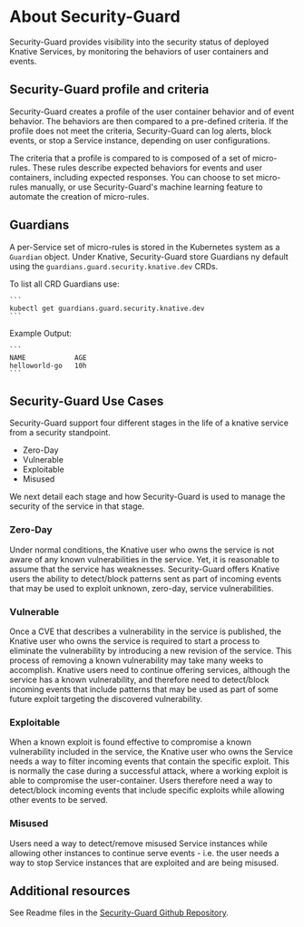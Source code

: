 # About Security-Guard

Security-Guard provides visibility into the security status of deployed Knative Services, by monitoring the behaviors of user containers and events.

## Security-Guard profile and criteria

Security-Guard creates a profile of the user container behavior and of event behavior.
The behaviors are then compared to a pre-defined criteria.
If the profile does not meet the criteria, Security-Guard can log alerts, block events, or stop a Service instance, depending on user configurations.

The criteria that a profile is compared to is composed of a set of micro-rules. These rules describe expected behaviors for events and user containers, including expected responses. You can choose to set micro-rules manually, or use Security-Guard's machine learning feature to automate the creation of micro-rules.

## Guardians

A per-Service set of micro-rules is stored in the Kubernetes system as a `Guardian` object. Under Knative, Security-Guard store Guardians ny default using the `guardians.guard.security.knative.dev` CRDs.

To list all CRD Guardians use:

    ```
    kubectl get guardians.guard.security.knative.dev 
    ```

Example Output:

    ```
    NAME            AGE
    helloworld-go   10h
    ```

## Security-Guard Use Cases

Security-Guard support four different stages in the life of a knative service from a security standpoint.  

* Zero-Day
* Vulnerable
* Exploitable
* Misused

We next detail each stage and how Security-Guard is used to manage the security of the service in that stage.

### Zero-Day

Under normal conditions, the Knative user who owns the service is not aware of any known vulnerabilities in the service. Yet, it is reasonable to assume that the service has weaknesses. Security-Guard offers Knative users the ability to detect/block patterns sent as part of incoming events that may be used to exploit unknown, zero-day, service vulnerabilities.

### Vulnerable

Once a CVE that describes a vulnerability in the service is published, the Knative user who owns the service is required to start a process to eliminate the vulnerability by introducing a new revision of the service. This process of removing a known vulnerability may take many weeks to accomplish. Knative users need to continue offering services, although the service has a known vulnerability, and therefore need to detect/block incoming events that include patterns that may be used as part of some future exploit targeting the discovered vulnerability.

### Exploitable

When a known exploit is found effective to compromise a known vulnerability included in the service, the Knative user who owns the Service needs a way to filter incoming events that contain the specific exploit. This is normally the case during a successful attack, where a working exploit is able to compromise the user-container. Users therefore need a way to detect/block incoming events that include specific exploits while allowing other events to be served.

### Misused

Users need a way to detect/remove misused Service instances while allowing other instances to continue serve events - i.e. the user needs a way to stop Service instances that are exploited and are being misused.

## Additional resources

See Readme files in the [Security-Guard Github Repository](http://knative.dev/security-guard).
